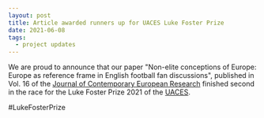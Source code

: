 ```yaml
---
layout: post
title: Article awarded runners up for UACES Luke Foster Prize	
date: 2021-06-08
tags:
  - project updates
---
```

 
 We are proud to announce that our paper "Non-elite conceptions of Europe: Europe as reference frame in English football fan discussions", published in Vol. 16 of the [Journal of Contemporary European Research](https://jcer.net) finished second in the race for the Luke Foster Prize 2021 of the [UACES](https://www.uaces.org/). 
 
 #LukeFosterPrize
